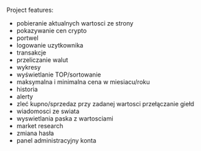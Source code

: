 Project features:
- pobieranie aktualnych wartosci ze strony
- pokazywanie cen crypto
- portwel
- logowanie uzytkownika
- transakcje
- przeliczanie walut
- wykresy
- wyświetlanie TOP/sortowanie
- maksymalna i minimalna cena w miesiacu/roku
- historia
- alerty
- zleć kupno/sprzedaz przy zadanej wartosci
  przełączanie giełd
- wiadomosci ze swiata
- wyswietlania paska z wartosciami
- market research
- zmiana hasła
- panel administracyjny konta

